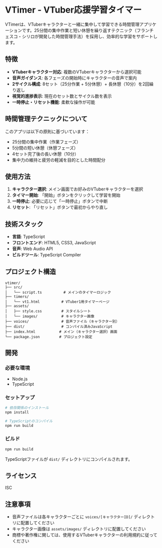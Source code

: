 # VTimer - VTuber応援学習タイマー

VTimerは、VTuberキャラクターと一緒に集中して学習できる時間管理アプリケーションです。25分間の集中作業と短い休憩を繰り返すテクニック（フランチェスコ・シリロが開発した時間管理手法）を採用し、効率的な学習をサポートします。

## 特徴

- **VTuberキャラクター対応**: 複数のVTuberキャラクターから選択可能
- **音声ガイダンス**: 各フェーズの開始時にキャラクターの音声で案内
- **2サイクル構成**: 8セット（25分作業 + 5分休憩）+ 長休憩（10分）を2回繰り返し
- **視覚的進捗表示**: 現在のセット数とサイクル数を表示
- **一時停止・リセット機能**: 柔軟な操作が可能

## 時間管理テクニックについて

このアプリは以下の原則に基づいています：
- 25分間の集中作業（作業フェーズ）
- 5分間の短い休憩（休憩フェーズ）
- 4セット完了後の長い休憩（10分）
- 集中力の維持と疲労の軽減を目的とした時間配分

## 使用方法

1. **キャラクター選択**: メイン画面でお好みのVTuberキャラクターを選択
2. **タイマー開始**: 「開始」ボタンをクリックして学習を開始
3. **一時停止**: 必要に応じて「一時停止」ボタンで中断
4. **リセット**: 「リセット」ボタンで最初からやり直し

## 技術スタック

- **言語**: TypeScript
- **フロントエンド**: HTML5, CSS3, JavaScript
- **音声**: Web Audio API
- **ビルドツール**: TypeScript Compiler

## プロジェクト構造

```
vtimer/
├── src/
│   └── script.ts          # メインのタイマーロジック
├── timers/
│   └── vt1.html          # VTuber1用タイマーページ
├── assets/
│   ├── style.css         # スタイルシート
│   └── images/           # キャラクター画像
├── voices/               # 音声ファイル（キャラクター別）
├── dist/                 # コンパイル済みJavaScript
├── index.html           # メイン（キャラクター選択）画面
└── package.json         # プロジェクト設定
```

## 開発

### 必要な環境

- Node.js
- TypeScript

### セットアップ

```bash
# 依存関係のインストール
npm install

# TypeScriptのコンパイル
npm run build
```

### ビルド

```bash
npm run build
```

TypeScriptファイルが `dist/` ディレクトリにコンパイルされます。

## ライセンス

ISC

## 注意事項

- 音声ファイルは各キャラクターごとに `voices/[キャラクターID]/` ディレクトリに配置してください
- キャラクター画像は `assets/images/` ディレクトリに配置してください
- 商標や著作権に関しては、使用するVTuberキャラクターの利用規約に従ってください